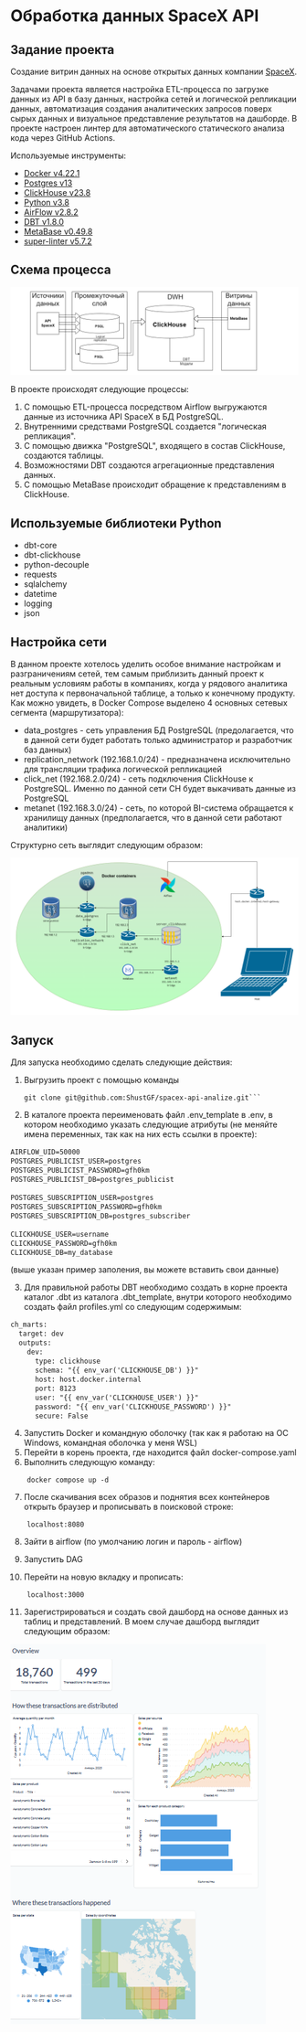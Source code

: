 # Обработка данных SpaceX API 

## Задание проекта

Создание витрин данных на основе открытых данных компании [SpaceX](https://github.com/r-spacex/SpaceX-API/tree/master/docs#rspacex-api-docs).

Задачами проекта является настройка ETL-процесса по загрузке данных из API в базу данных, настройка сетей и логической репликации данных, автоматизация создания аналитических запросов поверх сырых данных и визуальное представление результатов на дашборде. В проекте настроен линтер для автоматического статического анализа кода через GitHub Actions. 

Используемые инструменты:

* [Docker v4.22.1](https://www.docker.com/)
* [Postgres v13](https://www.postgresql.org/)
* [ClickHouse v23.8](https://clickhouse.com/)
* [Python v3.8](https://www.python.org/)
* [AirFlow v2.8.2](https://airflow.apache.org/)
* [DBT v1.8.0](https://www.getdbt.com/)
* [MetaBase v0.49.8](https://www.metabase.com/)
* [super-linter v5.7.2](https://github.com/super-linter/super-linter)

## Схема процесса

![Схема процесса](./pictures/architecture.png)

В проекте происходят следующие процессы:

1. С помощью ETL-процесса посредством Airflow выгружаются данные из источника API SpaceX в БД PostgreSQL.
2. Внутренними средствами PostgreSQL создается "логическая репликация".
3. С помощью движка "PostgreSQL", входящего в состав ClickHouse, создаются таблицы.
4. Возможностями DBT создаются агрегационные представления данных.
5. С помощью MetaBase происходит обращение к представлениям в ClickHouse.

## Используемые библиотеки Python

* dbt-core
* dbt-clickhouse
* python-decouple
* requests
* sqlalchemy
* datetime
* logging
* json

## Настройка сети

В данном проекте хотелось уделить особое внимание настройкам и разграничениям сетей, тем самым приблизить данный проект к реальным условиям работы в компаниях, когда у рядового аналитика нет доступа к первоначальной таблице, а только к конечному продукту. Как можно увидеть, в Docker Compose выделено 4 основных сетевых сегмента (маршрутизатора):

* data_postgres - сеть управления БД PostgreSQL (предолагается, что в данной сети будет работать только администратор и разработчик баз данных)
* replication_network (192.168.1.0/24) - предназначена исключительно для трансляции трафика логической репликацией
* click_net (192.168.2.0/24) - сеть подключения ClickHouse к PostgreSQL. Именно по данной сети CH будет выкачивать данные из PostgreSQL
* metanet (192.168.3.0/24) - сеть, по которой BI-система обращается к хранилищу данных (предполагается, что в данной сети работают аналитики)

Структурно сеть выглядит следующим образом:

![Схема подключения маршрутизаторов](./pictures/network.png)

## Запуск

Для запуска необходимо сделать следующие действия:

1. Выгрузить проект с помощью команды
    ```
    git clone git@github.com:ShustGF/spacex-api-analize.git```
2. В каталоге проекта переименовать файл .env_template в .env, в котором необходимо указать следующие атрибуты (не меняйте имена переменных, так как на них есть ссылки в проекте):
```
AIRFLOW_UID=50000
POSTGRES_PUBLICIST_USER=postgres
POSTGRES_PUBLICIST_PASSWORD=gfh0km
POSTGRES_PUBLICIST_DB=postgres_publicist

POSTGRES_SUBSCRIPTION_USER=postgres
POSTGRES_SUBSCRIPTION_PASSWORD=gfh0km
POSTGRES_SUBSCRIPTION_DB=postgres_subscriber

CLICKHOUSE_USER=username
CLICKHOUSE_PASSWORD=gfh0km
CLICKHOUSE_DB=my_database
```
(выше указан пример заполения, вы можете вставить свои данные)

3. Для правильной работы DBT необходимо создать в корне проекта каталог .dbt из каталога .dbt_template, внутри которого необходимо создать файл profiles.yml со следующим содержимым:
```
ch_marts:
  target: dev
  outputs:
    dev:
      type: clickhouse
      schema: "{{ env_var('CLICKHOUSE_DB') }}"
      host: host.docker.internal
      port: 8123
      user: "{{ env_var('CLICKHOUSE_USER') }}"
      password: "{{ env_var('CLICKHOUSE_PASSWORD') }}"
      secure: False
```

4. Запустить Docker и командную оболочку (так как я работаю на ОС Windows, командная оболочка у меня WSL)
5. Перейти в корень проекта, где находится файл docker-compose.yaml
6. Выполнить следующую команду:
```
    docker compose up -d
```
7. После скачивания всех образов и поднятия всех контейнеров открыть браузер и прописывать в поисковой строке:
```
    localhost:8080
```
8. Зайти в airflow (по умолчанию логин и пароль - airflow)

9. Запустить DAG
10. Перейти на новую вкладку и прописать:
```
    localhost:3000
```
11. Зарегистрироваться и создать свой дашборд на основе данных из таблиц и представлений. В моем случае дашборд выглядит следующим образом:

![LDashbord](/pictures/dashbord.png)
